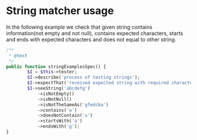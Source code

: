 # String matcher usage

In the following example we check that given string contains information(not empty and not null), contains expected characters, starts and ends with expected characters and does not equal to other string.

```php
/**
 * @test
 */
public function stringExamplesSpec() {
        $I = $this->tester;
        $I->describe('process of testing strings');
        $I->expectThat('received expected string with required characters');
        $I->seeString('abcdefg')
            ->isNotEmpty()
            ->isNotNull()
            ->isNotTheSameAs('gfedcba')
            ->contains('a')
            ->doesNotContain('x')
            ->startsWith('a')
            ->endsWith('g');
}